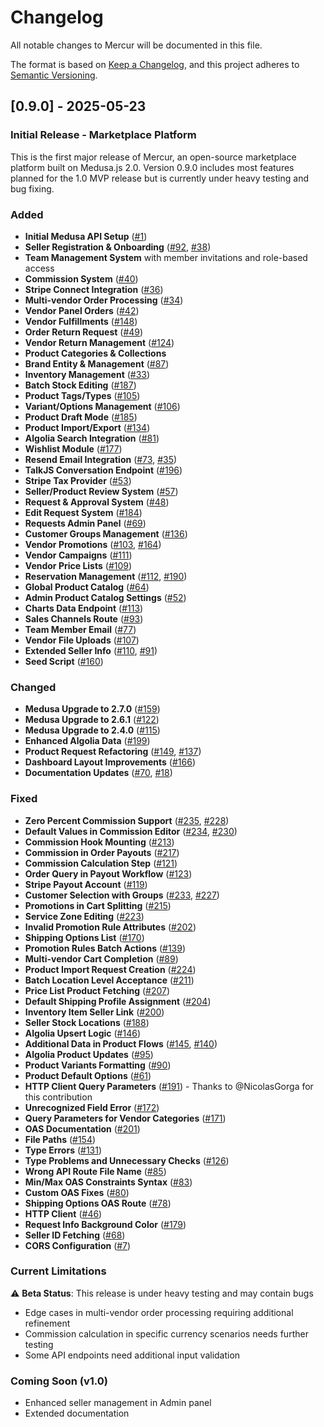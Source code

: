 # Changelog

All notable changes to Mercur will be documented in this file.

The format is based on [Keep a Changelog](https://keepachangelog.com/en/1.0.0/),
and this project adheres to [Semantic Versioning](https://semver.org/spec/v2.0.0.html).

## [0.9.0] - 2025-05-23

### Initial Release - Marketplace Platform

This is the first major release of Mercur, an open-source marketplace platform built on Medusa.js 2.0. Version 0.9.0 includes most features planned for the 1.0 MVP release but is currently under heavy testing and bug fixing.

### Added

- **Initial Medusa API Setup** ([#1](https://github.com/mercurjs/mercur/pull/1))
- **Seller Registration & Onboarding** ([#92](https://github.com/mercurjs/mercur/pull/92), [#38](https://github.com/mercurjs/mercur/pull/38))
- **Team Management System** with member invitations and role-based access
- **Commission System** ([#40](https://github.com/mercurjs/mercur/pull/40))
- **Stripe Connect Integration** ([#36](https://github.com/mercurjs/mercur/pull/36))
- **Multi-vendor Order Processing** ([#34](https://github.com/mercurjs/mercur/pull/34))
- **Vendor Panel Orders** ([#42](https://github.com/mercurjs/mercur/pull/42))
- **Vendor Fulfillments** ([#148](https://github.com/mercurjs/mercur/pull/148))
- **Order Return Request** ([#49](https://github.com/mercurjs/mercur/pull/49))
- **Vendor Return Management** ([#124](https://github.com/mercurjs/mercur/pull/124))
- **Product Categories & Collections**
- **Brand Entity & Management** ([#87](https://github.com/mercurjs/mercur/pull/87))
- **Inventory Management** ([#33](https://github.com/mercurjs/mercur/pull/33))
- **Batch Stock Editing** ([#187](https://github.com/mercurjs/mercur/pull/187))
- **Product Tags/Types** ([#105](https://github.com/mercurjs/mercur/pull/105))
- **Variant/Options Management** ([#106](https://github.com/mercurjs/mercur/pull/106))
- **Product Draft Mode** ([#185](https://github.com/mercurjs/mercur/pull/185))
- **Product Import/Export** ([#134](https://github.com/mercurjs/mercur/pull/134))
- **Algolia Search Integration** ([#81](https://github.com/mercurjs/mercur/pull/81))
- **Wishlist Module** ([#177](https://github.com/mercurjs/mercur/pull/177))
- **Resend Email Integration** ([#73](https://github.com/mercurjs/mercur/pull/73), [#35](https://github.com/mercurjs/mercur/pull/35))
- **TalkJS Conversation Endpoint** ([#196](https://github.com/mercurjs/mercur/pull/196))
- **Stripe Tax Provider** ([#53](https://github.com/mercurjs/mercur/pull/53))
- **Seller/Product Review System** ([#57](https://github.com/mercurjs/mercur/pull/57))
- **Request & Approval System** ([#48](https://github.com/mercurjs/mercur/pull/48))
- **Edit Request System** ([#184](https://github.com/mercurjs/mercur/pull/184))
- **Requests Admin Panel** ([#69](https://github.com/mercurjs/mercur/pull/69))
- **Customer Groups Management** ([#136](https://github.com/mercurjs/mercur/pull/136))
- **Vendor Promotions** ([#103](https://github.com/mercurjs/mercur/pull/103), [#164](https://github.com/mercurjs/mercur/pull/164))
- **Vendor Campaigns** ([#111](https://github.com/mercurjs/mercur/pull/111))
- **Vendor Price Lists** ([#109](https://github.com/mercurjs/mercur/pull/109))
- **Reservation Management** ([#112](https://github.com/mercurjs/mercur/pull/112), [#190](https://github.com/mercurjs/mercur/pull/190))
- **Global Product Catalog** ([#64](https://github.com/mercurjs/mercur/pull/64))
- **Admin Product Catalog Settings** ([#52](https://github.com/mercurjs/mercur/pull/52))
- **Charts Data Endpoint** ([#113](https://github.com/mercurjs/mercur/pull/113))
- **Sales Channels Route** ([#93](https://github.com/mercurjs/mercur/pull/93))
- **Team Member Email** ([#77](https://github.com/mercurjs/mercur/pull/77))
- **Vendor File Uploads** ([#107](https://github.com/mercurjs/mercur/pull/107))
- **Extended Seller Info** ([#110](https://github.com/mercurjs/mercur/pull/110), [#91](https://github.com/mercurjs/mercur/pull/91))
- **Seed Script** ([#160](https://github.com/mercurjs/mercur/pull/160))

### Changed

- **Medusa Upgrade to 2.7.0** ([#159](https://github.com/mercurjs/mercur/pull/159))
- **Medusa Upgrade to 2.6.1** ([#122](https://github.com/mercurjs/mercur/pull/122))
- **Medusa Upgrade to 2.4.0** ([#115](https://github.com/mercurjs/mercur/pull/115))
- **Enhanced Algolia Data** ([#199](https://github.com/mercurjs/mercur/pull/199))
- **Product Request Refactoring** ([#149](https://github.com/mercurjs/mercur/pull/149), [#137](https://github.com/mercurjs/mercur/pull/137))
- **Dashboard Layout Improvements** ([#166](https://github.com/mercurjs/mercur/pull/166))
- **Documentation Updates** ([#70](https://github.com/mercurjs/mercur/pull/70), [#18](https://github.com/mercurjs/mercur/pull/18))

### Fixed

- **Zero Percent Commission Support** ([#235](https://github.com/mercurjs/mercur/pull/235), [#228](https://github.com/mercurjs/mercur/pull/228))
- **Default Values in Commission Editor** ([#234](https://github.com/mercurjs/mercur/pull/234), [#230](https://github.com/mercurjs/mercur/pull/230))
- **Commission Hook Mounting** ([#213](https://github.com/mercurjs/mercur/pull/213))
- **Commission in Order Payouts** ([#217](https://github.com/mercurjs/mercur/pull/217))
- **Commission Calculation Step** ([#121](https://github.com/mercurjs/mercur/pull/121))
- **Order Query in Payout Workflow** ([#123](https://github.com/mercurjs/mercur/pull/123))
- **Stripe Payout Account** ([#119](https://github.com/mercurjs/mercur/pull/119))
- **Customer Selection with Groups** ([#233](https://github.com/mercurjs/mercur/pull/233), [#227](https://github.com/mercurjs/mercur/pull/227))
- **Promotions in Cart Splitting** ([#215](https://github.com/mercurjs/mercur/pull/215))
- **Service Zone Editing** ([#223](https://github.com/mercurjs/mercur/pull/223))
- **Invalid Promotion Rule Attributes** ([#202](https://github.com/mercurjs/mercur/pull/202))
- **Shipping Options List** ([#170](https://github.com/mercurjs/mercur/pull/170))
- **Promotion Rules Batch Actions** ([#139](https://github.com/mercurjs/mercur/pull/139))
- **Multi-vendor Cart Completion** ([#89](https://github.com/mercurjs/mercur/pull/89))
- **Product Import Request Creation** ([#224](https://github.com/mercurjs/mercur/pull/224))
- **Batch Location Level Acceptance** ([#211](https://github.com/mercurjs/mercur/pull/211))
- **Price List Product Fetching** ([#207](https://github.com/mercurjs/mercur/pull/207))
- **Default Shipping Profile Assignment** ([#204](https://github.com/mercurjs/mercur/pull/204))
- **Inventory Item Seller Link** ([#200](https://github.com/mercurjs/mercur/pull/200))
- **Seller Stock Locations** ([#188](https://github.com/mercurjs/mercur/pull/188))
- **Algolia Upsert Logic** ([#146](https://github.com/mercurjs/mercur/pull/146))
- **Additional Data in Product Flows** ([#145](https://github.com/mercurjs/mercur/pull/145), [#140](https://github.com/mercurjs/mercur/pull/140))
- **Algolia Product Updates** ([#95](https://github.com/mercurjs/mercur/pull/95))
- **Product Variants Formatting** ([#90](https://github.com/mercurjs/mercur/pull/90))
- **Product Default Options** ([#61](https://github.com/mercurjs/mercur/pull/61))
- **HTTP Client Query Parameters** ([#191](https://github.com/mercurjs/mercur/pull/191)) - Thanks to @NicolasGorga for this contribution
- **Unrecognized Field Error** ([#172](https://github.com/mercurjs/mercur/pull/172))
- **Query Parameters for Vendor Categories** ([#171](https://github.com/mercurjs/mercur/pull/171))
- **OAS Documentation** ([#201](https://github.com/mercurjs/mercur/pull/201))
- **File Paths** ([#154](https://github.com/mercurjs/mercur/pull/154))
- **Type Errors** ([#131](https://github.com/mercurjs/mercur/pull/131))
- **Type Problems and Unnecessary Checks** ([#126](https://github.com/mercurjs/mercur/pull/126))
- **Wrong API Route File Name** ([#85](https://github.com/mercurjs/mercur/pull/85))
- **Min/Max OAS Constraints Syntax** ([#83](https://github.com/mercurjs/mercur/pull/83))
- **Custom OAS Fixes** ([#80](https://github.com/mercurjs/mercur/pull/80))
- **Shipping Options OAS Route** ([#78](https://github.com/mercurjs/mercur/pull/78))
- **HTTP Client** ([#46](https://github.com/mercurjs/mercur/pull/46))
- **Request Info Background Color** ([#179](https://github.com/mercurjs/mercur/pull/179))
- **Seller ID Fetching** ([#68](https://github.com/mercurjs/mercur/pull/68))
- **CORS Configuration** ([#7](https://github.com/mercurjs/mercur/pull/7))

### Current Limitations

⚠️ **Beta Status**: This release is under heavy testing and may contain bugs
- Edge cases in multi-vendor order processing requiring additional refinement
- Commission calculation in specific currency scenarios needs further testing
- Some API endpoints need additional input validation

### Coming Soon (v1.0)
- Enhanced seller management in Admin panel
- Extended documentation

